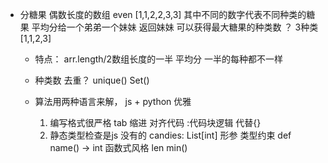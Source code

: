 - 分糖果
  偶数长度的数组 even [1,1,2,2,3,3]
  其中不同的数字代表不同种类的糖果
  平均分给一个弟弟一个妹妹  返回妹妹
  可以获得最大糖果的种类数 ？
  3种类
  [1,1,2,3]

  - 特点： arr.length/2数组长度的一半 平均分 一半的每种都不一样
  - 种类数 去重？ unique() Set()

  - 算法用两种语言来解， js + python
    优雅
    1. 编写格式很严格
      tab 缩进 对齐代码  :代码块逻辑 代替{}
    2. 静态类型检查是js 没有的
      candies: List[int] 形参 类型约束
      def name() -> int
      函数式风格 len  min()